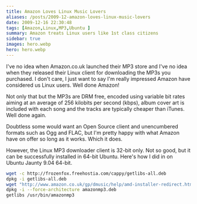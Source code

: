 ```yaml
---
title: Amazon Loves Linux Music Lovers
aliases: /posts/2009-12-amazon-loves-linux-music-lovers
date: 2009-12-16 22:30:48
tags: [Amazon,Linux,MP3,Ubuntu ]
summary: Amazon treats Linux users like 1st class citizens
sidebar: true
images: hero.webp
hero: hero.webp
---
```


I've no idea when Amazon.co.uk launched their MP3 store and I've no idea when
they released their Linux client for downloading the MP3s you purchased. I
don't care, I just want to say I'm really impressed Amazon have considered us
Linux users. Well done Amazon!

Not only that but the MP3s are DRM free, encoded using variable bit rates aiming
at an average of 256 kilobits per second (kbps), album cover art is included with
each song and the tracks are typically cheaper than iTunes. Well done again.

Doubtless some would want an Open Source client and unencumbered formats such as
Ogg and FLAC, but I'm pretty happy with what Amazon have on offer so long as it
works. Which it does.

However, the Linux MP3 downloader client is 32-bit only. Not so good, but
it can be successfully installed in 64-bit Ubuntu. Here's how I did in on
Ubuntu Jaunty 9.04 64-bit.

```bash
wget -c http://frozenfox.freehostia.com/cappy/getlibs-all.deb
dpkg -i getlibs-all.deb    
wget "http://www.amazon.co.uk/gp/dmusic/help/amd-installer-redirect.html/ref=dm_amd_linux_ubuntu?ie=UTF8&forceos=LINUX&callingPage=%2Fgp%2Fdmusic%2Fhelp%2Famd.html&linux_Ubuntu.x=1" -O amazonmp3.deb
dpkg -i --force-architecture amazonmp3.deb
getlibs /usr/bin/amazonmp3
```
